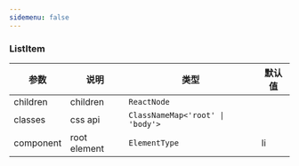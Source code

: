 ```yaml
---
sidemenu: false
---
```


### ListItem

| 参数	|说明	|类型	|默认值
| --- | --- | --- | ---
| children | children | `ReactNode` |
| classes | css api | `ClassNameMap<'root' \| 'body'>` |
| component | root element | `ElementType` | li
